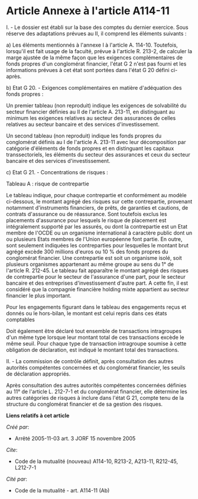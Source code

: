 # Article Annexe à l'article A114-11

I. - Le dossier est établi sur la base des comptes du dernier exercice. Sous réserve des adaptations prévues au II, il
comprend les éléments suivants :

a) Les éléments mentionnés à l'annexe I à l'article A. 114-10. Toutefois, lorsqu'il est fait usage de la faculté, prévue à
l'article R. 213-2, de calculer la marge ajustée de la même façon que les exigences complémentaires de fonds propres d'un
conglomérat financier, l'état G 2 n'est pas fourni et les informations prévues à cet état sont portées dans l'état G 20
défini ci-après.

b) Etat G 20. - Exigences complémentaires en matière d'adéquation des fonds propres :

Un premier tableau (non reproduit) indique les exigences de solvabilité du secteur financier définies au II de l'article A.
213-11, en distinguant au minimum les exigences relatives au secteur des assurances de celles relatives au secteur bancaire
et des services d'investissement.

Un second tableau (non reproduit) indique les fonds propres du conglomérat définis au I de l'article A. 213-11 avec leur
décomposition par catégorie d'éléments de fonds propres et en distinguant les capitaux transsectoriels, les éléments du
secteur des assurances et ceux du secteur bancaire et des services d'investissement.

c) Etat G 21. - Concentrations de risques :

Tableau A : risque de contrepartie

Le tableau indique, pour chaque contrepartie et conformément au modèle ci-dessous, le montant agrégé des risques sur cette
contrepartie, provenant notamment d'instruments financiers, de prêts, de garanties et cautions, de contrats d'assurance ou de
réassurance. Sont toutefois exclus les placements d'assurance pour lesquels le risque de placement est intégralement supporté
par les assurés, ou dont la contrepartie est un Etat membre de l'OCDE ou un organisme international à caractère public dont
un ou plusieurs Etats membres de l'Union européenne font partie. En outre, sont seulement indiquées les contreparties pour
lesquelles le montant brut agrégé excède 300 millions d'euros ou 10 % des fonds propres du conglomérat financier. Une
contrepartie est soit un organisme isolé, soit plusieurs organismes appartenant au même groupe au sens du 1° de l'article R.
212-45. Le tableau fait apparaître le montant agrégé des risques de contrepartie pour le secteur de l'assurance d'une part,
pour le secteur bancaire et des entreprises d'investissement d'autre part. A cette fin, il est considéré que la compagnie
financière holding mixte appartient au secteur financier le plus important.

Pour les engagements figurant dans le tableau des engagements reçus et donnés ou le hors-bilan, le montant est celui repris
dans ces états comptables

Doit également être déclaré tout ensemble de transactions intragroupes d'un même type lorsque leur montant total de ces
transactions excède le même seuil. Pour chaque type de transaction intragroupe soumise à cette obligation de déclaration, est
indiqué le montant total des transactions.

II. - La commission de contrôle définit, après consultation des autres autorités compétentes concernées et du conglomérat
financier, les seuils de déclaration appropriés.

Après consultation des autres autorités compétentes concernées définies au 11° de l'article L. 212-7-1 et du conglomérat
financier, elle détermine les autres catégories de risques à inclure dans l'état G 21, compte tenu de la structure du
conglomérat financier et de sa gestion des risques.

**Liens relatifs à cet article**

_Créé par_:

  - Arrêté 2005-11-03 art. 3 JORF 15 novembre 2005

_Cite_:

  - Code de la mutualité (nouveau) A114-10, R213-2, A213-11, R212-45, L212-7-1

_Cité par_:

  - Code de la mutualité - art. A114-11 (Ab)
